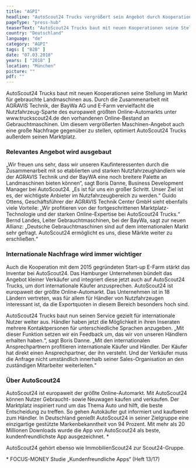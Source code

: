 ```yaml
---
title: "AGPI"
headline: "AutoScout24 Trucks vergrößert sein Angebot durch Kooperationen im Landmaschinen-Bereich"
pageType: "press-hub"
teaserText: "AutoScout24 Trucks baut mit neuen Kooperationen seine Stellung im Markt für gebrauchte Landmaschinen aus. Durch die Zusammenarbeit mit AGRAVIS Technik, der BayWa AG und E-Farm vervielfacht die Nutzfahrzeug-Sparte des europaweit größten Online-Automarkts unter www.truckscout24.de den vorhandenen Online-Bestand an Gebrauchtmaschinen. Um diesem vergrößerten Maschinen-Angebot auch eine große Nachfrage gegenüber zu stellen, optimiert AutoScout24 Trucks außerdem seinen Marktplatz."
country: "Deutschland"
language: "de"
category: "AGPI" 
tags: [ "B2B" ]
date: "07.03.2018"
years: [ "2018" ]
location: "München"
picture: ""
pdf: ""
---
```

<p>AutoScout24 Trucks baut mit neuen Kooperationen seine Stellung im Markt für gebrauchte Landmaschinen aus. Durch die Zusammenarbeit mit AGRAVIS Technik, der BayWa AG und E-Farm vervielfacht die Nutzfahrzeug-Sparte des europaweit größten Online-Automarkts unter www.truckscout24.de den vorhandenen Online-Bestand an Gebrauchtmaschinen. Um diesem vergrößerten Maschinen-Angebot auch eine große Nachfrage gegenüber zu stellen, optimiert AutoScout24 Trucks außerdem seinen Marktplatz.
</p>
<h3>Relevantes Angebot wird ausgebaut</h3>
<p>
„Wir freuen uns sehr, dass wir unseren Kaufinteressenten durch die Zusammenarbeit mit so etablierten und starken Nutzfahrzeughändlern wie der AGRAVIS Technik und der BayWA eine noch breitere Palette an Landmaschinen bieten können“, sagt Boris Danne, Business Development Manager bei AutoScout24. „Es ist für uns ein großer Schritt. Unser Ziel ist es, der wichtigste Anbieter im Nutzfahrzeugbereich zu werden.“ Guido Ottens, Geschäftsführer der AGRAVIS Technik Center GmbH sieht ebenfalls viele Vorteile: „Wir profitieren von der fortgeschrittenen Marktplatz-Technologie und der starken Online-Expertise bei AutoScout24 Trucks.“ Bernd Landes, Leiter Gebrauchtmaschinen, bei der BayWa, sagt zur neuen Allianz: „Deutsche Gebrauchtmaschinen sind auf dem internationalen Markt sehr gefragt. AutoScout24 ermöglicht es uns, diese Märkte weiter zu erschließen.“
</p>
<h3>Internationale Nachfrage wird immer wichtiger</h3>
<p>
Auch die Kooperation mit dem 2015 gegründeten Start-up E-Farm stärkt das Inventar bei AutoScout24. Das Hamburger Unternehmen bündelt das Angebot kleiner Verkäufer und integriert diese jetzt auch auf AutoScout24 Trucks, um dort internationale Käufer anzusprechen. AutoScout24 ist europaweit der größte Online-Automarkt. Das Unternehmen ist in 18 Ländern vertreten, was für allem für Händler von Nutzfahrzeugen interessant ist, da die Exportquoten in diesem Bereich besonders hoch sind.
</p><p>
AutoScout24 Trucks baut nun seinen Service gezielt für internationale Nutzer weiter aus. Händler haben jetzt die Möglichkeit in ihren Inseraten mehrere Kontaktpersonen für unterschiedliche Sprachen anzugeben. „Mit dieser Funktion setzen wir ein Feedback um, das wir von unseren Händlern erhalten haben.“, sagt Boris Danne. „Mit den internationalen Ansprechpartnern profitieren internationale Käufer und Händler. Der Käufer hat direkt einen Ansprechpartner, der ihn versteht. Und der Verkäufer muss die Anfrage nicht umständlich innerhalb seiner Sales-Organisation an den zuständigen Mitarbeiter weiterleiten.“
</p>
<h3>Über AutoScout24</h3>
<p>
AutoScout24 ist europaweit der größte Online-Automarkt. Mit AutoScout24 können Nutzer Gebraucht- sowie Neuwagen kaufen und verkaufen. Der Marktplatz inspiriert rund um das Thema Auto und hilft, die beste Entscheidung zu treffen. So gehen Autokäufer gut informiert und kaufbereit zum Händler. In Deutschland genießt AutoScout24 in seiner Zielgruppe eine einzigartige gestützte Markenbekanntheit von 94 Prozent. Mit mehr als 20 Millionen Downloads wurde die App von AutoScout24 als beste, kundenfreundlichste App ausgezeichnet. *
</p><p>
AutoScout24 gehört ebenso wie ImmobilienScout24 zur Scout24-Gruppe.
</p><p>
* FOCUS-MONEY Studie „Kundenfreundliche Apps“ (Heft 13/17)
</p>
